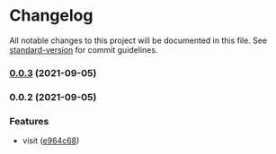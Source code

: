 # Changelog

All notable changes to this project will be documented in this file. See [standard-version](https://github.com/conventional-changelog/standard-version) for commit guidelines.

### [0.0.3](https://github.com/Saber2pr/nest-api-blog/compare/v0.0.2...v0.0.3) (2021-09-05)

### 0.0.2 (2021-09-05)


### Features

* visit ([e964c68](https://github.com/Saber2pr/nest-api-blog/commit/e964c686aaababb368e48e9b98981af83e5d25e7))
